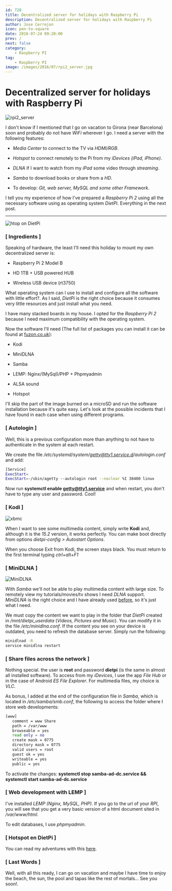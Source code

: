 ```yaml
---
id: 728
title: Decentralized server for holidays with Raspberry Pi
description: Decentralized server for holidays with Raspberry Pi
author: Jose Cerrejon
icon: pen-to-square
date: 2016-07-24 09:20:00
prev: /
next: false
category:
    - Raspberry PI
tag:
    - Raspberry PI
image: /images/2016/07/rpi2_server.jpg
---
```


# Decentralized server for holidays with Raspberry Pi

![rpi2_server](/images/2016/07/rpi2_server.jpg)

I don't know if I mentioned that I go on vacation to Girona (near Barcelona) soon and probably do not have _WiFi_ wherever I go. I need a server with the following features:

-   _Media Center_ to connect to the TV via _HDMI/RGB_.

-   _Hotspot_ to connect remotely to the Pi from my _iDevices (iPad, iPhone)_.

-   _DLNA_ if I want to watch from my _iPad_ some video through _streaming_.

-   _Samba_ to download books or share from a _HD_.

-   To develop: _Git, web server, MySQL and some other Framework_.

I tell you my experience of how I've prepared a _Raspberry Pi 2_ using all the necessary software using as operating system _DietPi_. Everything in the next post.

---

![htop on DietPi](/images/2016/07/dietpi_htop.png "htop on DietPi")

### [ Ingredients ]

Speaking of hardware, the least I'll need this holiday to mount my own decentralized server is:

-   Raspberry Pi 2 Model B

-   HD 1TB + USB powered HUB

-   Wireless USB device (rt3750)

What operating system can I use to install and configure all the software with little effort?. As I said, _DietPi_ is the right choice because it consumes very little resources and just install what you need.

I have many stacked boards in my house. I opted for the _Raspberry Pi 2_ because I need maximum compatibility with the operating system.

Now the software I'll need (The full list of packages you can install it can be found at [fuzon.co.uk](https://fuzon.co.uk/phpbb/viewtopic.php?f=8&t=5)):

-   Kodi

-   MiniDLNA

-   Samba

-   LEMP: Nginx/(MySql)/PHP + Phpmyadmin

-   ALSA sound

-   Hotspot

I'll skip the part of the image burned on a microSD and run the software installation because it's quite easy. Let's look at the possible incidents that I have found in each case when using different programs.

### [ Autologin ]

Well, this is a previous configuration more than anything to not have to authenticate in the system at each restart.

We create the file _/etc/systemd/system/getty@tty1.service.d/autologin.conf_ and add:

```bash
[Service]
ExecStart=
ExecStart=-/sbin/agetty --autologin root --noclear %I 38400 linux
```

Now run **systemctl enable getty@tty1.service** and when restart, you don't have to type any user and password. Cool!

### [ Kodi ]

![xbmc](/images/xbmc.jpg)

When I want to see some multimedia content, simply write **Kodi** and, although it is the _15.2_ version, it works perfectly. You can make boot directly from options _dietpi-config > Autostart Options_.

When you choose Exit from Kodi, the screen stays black. You must return to the first terminal typing _ctrl+alt+F1_

### [ MiniDLNA ]

![MiniDLNA](/images/2014/06/minidlna.png)

With _Samba_ we'll not be able to play multimedia content with large size. To remotely view my tutorials/movies/tv shows I need _DLNA_ support. _MiniDLNA_ is the right choice and I have already used [before](/post.php?id=423), so it's just what I need.

We must copy the content we want to play in the folder that _DietPi_ created in _/mnt/dietpi_userdata_ (_Videos, Pictures and Music_). You can modify it in the file _/etc/minidlna.conf_. If the content you see on your device is outdated, you need to refresh the database server. Simply run the following:

```bash
minidlnad -R
service minidlna restart
```

### [ Share files across the network ]

Nothing special. the user is **root** and password **dietpi** (is the same in almost all installed software). To access from my _iDevices_, I use the app _File Hub_ or in the case of Android _ES File Explorer_. For multimedia files, my choice is _VLC_.

As bonus, I added at the end of the configuration file in _Samba_, which is located in _/etc/samba/smb.conf_, the following to access the folder where I store web developments:

```bash
[www]
   comment = www Share
   path = /var/www
   browseable = yes
   read only = no
   create mask = 0775
   directory mask = 0775
   valid users = root
   guest ok = yes
   writeable = yes
   public = yes
```

To activate the changes: **systemctl stop samba-ad-dc.service && systemctl start samba-ad-dc.service**

### [ Web development with LEMP ]

I've installed _LEMP (Nginx, MySQL, PHP)_. If you go to the url of your _RPI_, you will see that you get a very basic version of a html document sited in _/var/www/html_.

To edit databases, I use _phpmyadmin_.

### [ Hotspot en DietPi ]

You can read my adventures with this [here](/post.php?id=726).

### [ Last Words ]

Well, with all this ready, I can go on vacation and maybe I have time to enjoy the beach, the sun, the pool and tapas like the rest of mortals... See you soon!.
